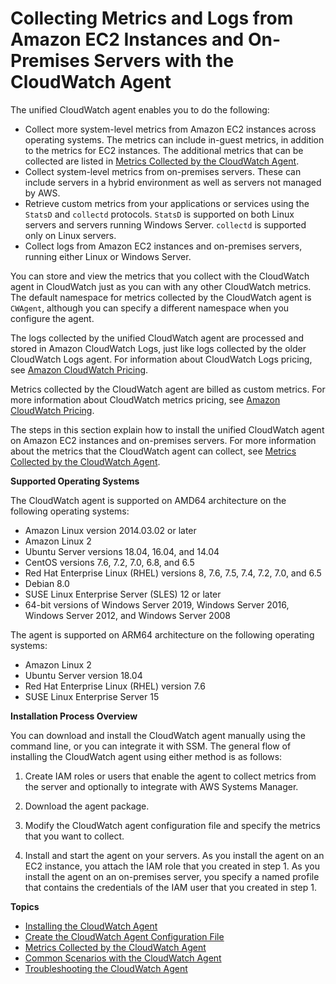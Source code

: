 # Collecting Metrics and Logs from Amazon EC2 Instances and On\-Premises Servers with the CloudWatch Agent<a name="Install-CloudWatch-Agent"></a>

The unified CloudWatch agent enables you to do the following:
+ Collect more system\-level metrics from Amazon EC2 instances across operating systems\. The metrics can include in\-guest metrics, in addition to the metrics for EC2 instances\. The additional metrics that can be collected are listed in [Metrics Collected by the CloudWatch Agent](metrics-collected-by-CloudWatch-agent.md)\.
+ Collect system\-level metrics from on\-premises servers\. These can include servers in a hybrid environment as well as servers not managed by AWS\.
+ Retrieve custom metrics from your applications or services using the `StatsD` and `collectd` protocols\. `StatsD` is supported on both Linux servers and servers running Windows Server\. `collectd` is supported only on Linux servers\.
+ Collect logs from Amazon EC2 instances and on\-premises servers, running either Linux or Windows Server\.

You can store and view the metrics that you collect with the CloudWatch agent in CloudWatch just as you can with any other CloudWatch metrics\. The default namespace for metrics collected by the CloudWatch agent is `CWAgent`, although you can specify a different namespace when you configure the agent\.

The logs collected by the unified CloudWatch agent are processed and stored in Amazon CloudWatch Logs, just like logs collected by the older CloudWatch Logs agent\. For information about CloudWatch Logs pricing, see [Amazon CloudWatch Pricing](http://aws.amazon.com/cloudwatch/pricing)\.

Metrics collected by the CloudWatch agent are billed as custom metrics\. For more information about CloudWatch metrics pricing, see [Amazon CloudWatch Pricing](http://aws.amazon.com/cloudwatch/pricing)\.

The steps in this section explain how to install the unified CloudWatch agent on Amazon EC2 instances and on\-premises servers\. For more information about the metrics that the CloudWatch agent can collect, see [Metrics Collected by the CloudWatch Agent](metrics-collected-by-CloudWatch-agent.md)\.

**Supported Operating Systems**

The CloudWatch agent is supported on AMD64 architecture on the following operating systems:
+ Amazon Linux version 2014\.03\.02 or later
+ Amazon Linux 2
+ Ubuntu Server versions 18\.04, 16\.04, and 14\.04
+ CentOS versions 7\.6, 7\.2, 7\.0, 6\.8, and 6\.5
+ Red Hat Enterprise Linux \(RHEL\) versions 8, 7\.6, 7\.5, 7\.4, 7\.2, 7\.0, and 6\.5
+ Debian 8\.0
+ SUSE Linux Enterprise Server \(SLES\) 12 or later
+ 64\-bit versions of Windows Server 2019, Windows Server 2016, Windows Server 2012, and Windows Server 2008

The agent is supported on ARM64 architecture on the following operating systems:
+ Amazon Linux 2
+ Ubuntu Server version 18\.04
+ Red Hat Enterprise Linux \(RHEL\) version 7\.6
+ SUSE Linux Enterprise Server 15

**Installation Process Overview**

You can download and install the CloudWatch agent manually using the command line, or you can integrate it with SSM\. The general flow of installing the CloudWatch agent using either method is as follows:

1. Create IAM roles or users that enable the agent to collect metrics from the server and optionally to integrate with AWS Systems Manager\.

1. Download the agent package\.

1. Modify the CloudWatch agent configuration file and specify the metrics that you want to collect\.

1. Install and start the agent on your servers\. As you install the agent on an EC2 instance, you attach the IAM role that you created in step 1\. As you install the agent on an on\-premises server, you specify a named profile that contains the credentials of the IAM user that you created in step 1\.

**Topics**
+ [Installing the CloudWatch Agent](install-CloudWatch-Agent-on-EC2-Instance.md)
+ [Create the CloudWatch Agent Configuration File](create-cloudwatch-agent-configuration-file.md)
+ [Metrics Collected by the CloudWatch Agent](metrics-collected-by-CloudWatch-agent.md)
+ [Common Scenarios with the CloudWatch Agent](CloudWatch-Agent-common-scenarios.md)
+ [Troubleshooting the CloudWatch Agent](troubleshooting-CloudWatch-Agent.md)